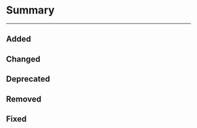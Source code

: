 # Summary

<!---
  Describe the general goal of your pull request here:

  - Include details about any issues you encountered that inspired
  the pull request, such as bugs or missing features.

  - If adding or changing features, include a small example that showcases
  the new behavior.

  - Reference any related issues or pull requests.
--->

---

<!---
  List each individual change you made to the library here in the appropriate
  section in short, bulleted sentences.

  This will aid in reviewing your pull request, and for adding it to the
  changelog later.

  You may remove sections that have no items if you want.
--->

## Added

## Changed

## Deprecated

## Removed

## Fixed

